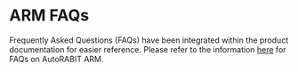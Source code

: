 # ARM FAQs

Frequently Asked Questions (FAQs) have been integrated within the product documentation for easier reference. Please refer to the information [here](https://knowledgebase.autorabit.com/~/revisions/cT0ZuVgeUzTQt27sMR9n/product-guides/arm/troubleshoot/arm-faqs) for FAQs on AutoRABIT ARM.
